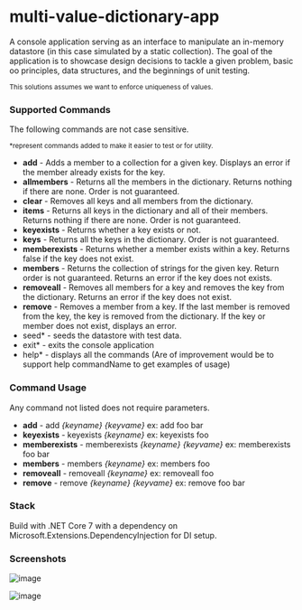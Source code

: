 # multi-value-dictionary-app

A console application serving as an interface to manipulate an in-memory datastore (in this case simulated by a static collection). The goal of the application is to showcase design decisions to tackle a given problem, basic oo principles, data structures, and the beginnings of unit testing.

<sub>This solutions assumes we want to enforce uniqueness of values.</sub>

### Supported Commands

The following commands are not case sensitive.

<sub>*represent commands added to make it easier to test or for utility.</sub>

- **add** - Adds a member to a collection for a given key. Displays an error if the member already exists for the key.
- **allmembers** - Returns all the members in the dictionary. Returns nothing if there are none. Order is not guaranteed.
- **clear** - Removes all keys and all members from the dictionary.
- **items** - Returns all keys in the dictionary and all of their members. Returns nothing if there are none. Order is not guaranteed.
- **keyexists** - Returns whether a key exists or not.
- **keys** - Returns all the keys in the dictionary. Order is not guaranteed.
- **memberexists** - Returns whether a member exists within a key. Returns false if the key does not exist.
- **members** - Returns the collection of strings for the given key. Return order is not guaranteed. Returns an error if the key does not exists.
- **removeall** - Removes all members for a key and removes the key from the dictionary. Returns an error if the key does not exist.
- **remove** - Removes a member from a key. If the last member is removed from the key, the key is removed from the dictionary. If the key or member does not exist, displays an
error.
- seed* - seeds the datastore with test data.
- exit* - exits the console application
- help* - displays all the commands (Are of improvement would be to support help commandName to get examples of usage)

### Command Usage

Any command not listed does not require parameters.

- **add** - add *{keyname} {keyvame}* ex: add foo bar
- **keyexists** - keyexists *{keyname}* ex: keyexists foo
- **memberexists** - memberexists *{keyname} {keyvame}* ex: memberexists foo bar
- **members** - members *{keyname}* ex: members foo
- **removeall** - removeall *{keyname}* ex: removeall foo
- **remove** - remove *{keyname} {keyvame}* ex: remove foo bar

### Stack

Build with .NET Core 7 with a dependency on Microsoft.Extensions.DependencyInjection for DI setup.

### Screenshots 

![image](https://user-images.githubusercontent.com/118249228/235066062-0fec18cf-1c6d-48bf-96c8-a393aea4c7ee.png)


![image](https://user-images.githubusercontent.com/118249228/235064864-19c46bf8-9deb-4650-afd0-e0b6dcd127c4.png)
